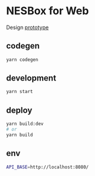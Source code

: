 # NESBox for Web

Design [prototype](https://www.figma.com/file/N6DxApZl41524ey9fVL6LF/NESBox)

## codegen

```bash
yarn codegen
```

## development

```bash
yarn start
```

## deploy

```bash
yarn build:dev
# or
yarn build
```

## env

```bash
API_BASE=http://localhost:8080/
```
